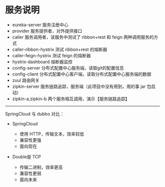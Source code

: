 # 服务说明- eureka-server 服务注册中心- provider 服务提供者，对外提供接口- caller 服务调用者，该服务中测试了 ribbon+rest 和 feign 两种调用服务的方式- caller-ribbon-hystrix 测试 ribbon+rest 的熔断器- caller-feign-hystrix 测试 feign 的熔断器- hystrix-dashboard 熔断器监控- config-server 分布式配置中心服务端，读取git的配置信息- config-client 分布式配置中心客户端，读取分布式配置中心服务端的数据- zuul 路由网关- zipkin-server 服务链路追踪，服务端（此项目中没有用到，用的事 jar 包启动）- zipkin-a,zipkin-b 两个服务相互调用，演示【服务链路追踪】---SpringCloud 与 dubbo 对比： - SpringCloud    - 使用 HTTP，传输文本，效率较低    - 兼容性更强    - 面向现在- Double是 TCP      - 传输二进制，效率更高    - 兼容性更弱    - 面向未来